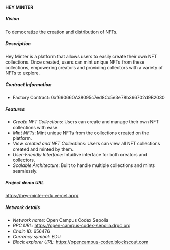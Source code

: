 #### HEY MINTER

##### Vision

To democratize the creation and distribution of NFTs.

##### Description

Hey Minter is a platform that allows users to easily create their own NFT collections. Once created, users can mint unique NFTs from these collections, empowering creators and providing collectors with a variety of NFTs to explore.

##### Contract Information

-   Factory Contract: 0xf690660A38095c7ed8Cc5e3e78b366702d9B2030

##### Features

-   _Create NFT Collections_: Users can create and manage their own NFT collections with ease.
-   _Mint NFTs_: Mint unique NFTs from the collections created on the platform.
-   _View created and NFT Collections_: Users can view all NFT collections created and minted by them.
-   _User-Friendly Interface_: Intuitive interface for both creators and collectors.
-   _Scalable Architecture_: Built to handle multiple collections and mints seamlessly.

##### Project demo URL

https://hey-minter-edu.vercel.app/

##### Network details

-   _Network name_: Open Campus Codex Sepolia
-   _RPC URL_: https://open-campus-codex-sepolia.drpc.org
-   _Chain ID_: 656476
-   _Currency symbol_: EDU
-   _Block explorer URL_: https://opencampus-codex.blockscout.com
